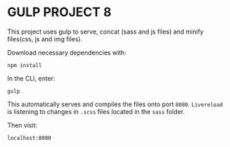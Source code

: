 # GULP PROJECT 8

This project uses gulp to serve, concat (sass and js files) and minify files(css, js and img files).

Download necessary dependencies with:
```
npm install 
```
In the CLI, enter:
```
gulp
```
This automatically serves and compiles the files onto port `8080`. `Livereload` is listening to changes in `.scss` files located in the `sass` folder.

Then visit:
```
localhost:8080
```
